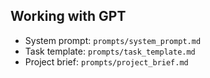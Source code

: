 ## Working with GPT
- System prompt: `prompts/system_prompt.md`
- Task template: `prompts/task_template.md`
- Project brief: `prompts/project_brief.md`
